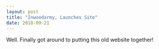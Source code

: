 ```yaml
---
layout: post
title: "Inwoodarmy, Launches Site"
date: 2018-09-21
---
```


Well. Finally got around to putting this old website together!
